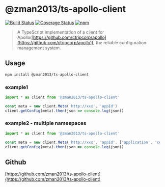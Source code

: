 # @zman2013/ts-apollo-client

[![Build Status](https://github.com/zman2013/ts-apollo-client/workflows/Build%20and%20Release/badge.svg)](https://github.com/zman2013/ts-apollo-client/workflows/Build%20and%20Release/badge.svg)
[![Coverage Status](https://coveralls.io/repos/github/zman2013/ts-apollo-client/badge.svg?branch=master)](https://coveralls.io/github/zman2013/ts-apollo-client?branch=master)
[![npm](https://img.shields.io/npm/v/@zman2013/ts-apollo-client.svg)](https://www.npmjs.com/package/@zman2013/ts-apollo-client/)

> A TypeScript implementation of a client for Apollo([https://github.com/ctripcorp/apollo](https://github.com/ctripcorp/apollo)), the reliable configuration management system.

## Usage

```bash
npm install @zman2013/ts-apollo-client
```

### example1
```typescript
import * as client from '@zman2013/ts-apollo-client'

const meta = new client.Meta('http://xxx', 'appId')
client.getConfig(meta).then(json => console.log(json))
```
### example2 - multiple namespaces
```typescript
import * as client from '@zman2013/ts-apollo-client'

const meta = new client.Meta('http://xxx', 'appId', ['application', 'common'])
client.getConfig(meta).then(json => console.log(json))
```

## Github
[https://github.com/zman2013/ts-apollo-client](https://github.com/zman2013/ts-apollo-client)